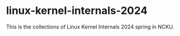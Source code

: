 # linux-kernel-internals-2024
This is the collections of Linux Kernel Internals 2024 spring in NCKU.
